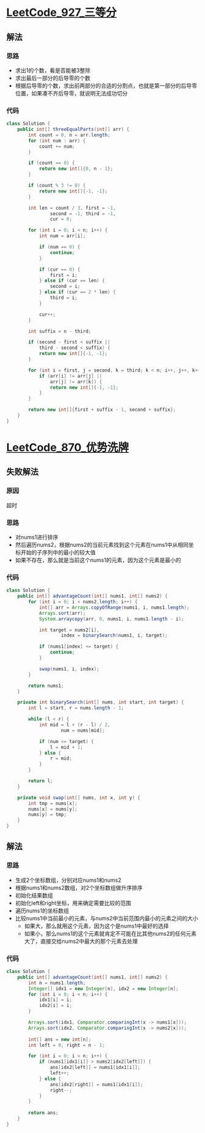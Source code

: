 # [LeetCode_927_三等分](https://leetcode.cn/problems/three-equal-parts/)
## 解法
### 思路
- 求出1的个数，看是否能被3整除
- 求出最后一部分的后导零的个数
- 根据后导零的个数，求出前两部分的合适的分割点，也就是第一部分的后导零位置，如果凑不齐后导零，就说明无法成功切分
### 代码
```java
class Solution {
    public int[] threeEqualParts(int[] arr) {
        int count = 0, n = arr.length;
        for (int num : arr) {
            count += num;
        }

        if (count == 0) {
            return new int[]{0, n - 1};
        }

        if (count % 3 != 0) {
            return new int[]{-1, -1};
        }

        int len = count / 3, first = -1,
                second = -1, third = -1,
                cur = 0;

        for (int i = 0; i < n; i++) {
            int num = arr[i];

            if (num == 0) {
                continue;
            }

            if (cur == 0) {
                first = i;
            } else if (cur == len) {
                second = i;
            } else if (cur == 2 * len) {
                third = i;
            }

            cur++;
        }

        int suffix = n - third;

        if (second - first < suffix ||
            third - second < suffix) {
            return new int[]{-1, -1};
        }

        for (int i = first, j = second, k = third; k < n; i++, j++, k++) {
            if (arr[i] != arr[j] ||
                arr[j] != arr[k]) {
                return new int[]{-1, -1};
            }
        }

        return new int[]{first + suffix - 1, second + suffix};
    }
}
```
# [LeetCode_870_优势洗牌](https://leetcode.cn/problems/advantage-shuffle/)
## 失败解法
### 原因
超时
### 思路
- 对nums1进行排序
- 然后遍历nums2，根据nums2的当前元素找到这个元素在nums1中从相同坐标开始的子序列中的最小的较大值
- 如果不存在，那么就是当前这个nums1的元素，因为这个元素是最小的
### 代码
```java
class Solution {
    public int[] advantageCount(int[] nums1, int[] nums2) {
        for (int i = 0; i < nums2.length; i++) {
            int[] arr = Arrays.copyOfRange(nums1, i, nums1.length);
            Arrays.sort(arr);
            System.arraycopy(arr, 0, nums1, i, nums1.length - i);

            int target = nums2[i],
                    index = binarySearch(nums1, i, target);

            if (nums1[index] <= target) {
                continue;
            }

            swap(nums1, i, index);
        }

        return nums1;
    }

    private int binarySearch(int[] nums, int start, int target) {
        int l = start, r = nums.length - 1;

        while (l < r) {
            int mid = l + (r - l) / 2,
                    num = nums[mid];

            if (num <= target) {
                l = mid + 1;
            } else {
                r = mid;
            }
        }

        return l;
    }

    private void swap(int[] nums, int x, int y) {
        int tmp = nums[x];
        nums[x] = nums[y];
        nums[y] = tmp;
    }
}
```
## 解法
### 思路
- 生成2个坐标数组，分别对应nums1和nums2
- 根据nums1和nums2数组，对2个坐标数组做升序排序
- 初始化结果数组
- 初始化left和right坐标，用来确定需要比较的范围
- 遍历nums1的坐标数组
- 比较nums1中当前最小的元素，与nums2中当前范围内最小的元素之间的大小
  - 如果大，那么就用这个元素，因为这个是nums1中最好的选择
  - 如果小，那么nums1的这个元素就肯定不可能在比其他nums2的任何元素大了，直接交给nums2中最大的那个元素去处理
### 代码
```java
class Solution {
    public int[] advantageCount(int[] nums1, int[] nums2) {
        int n = nums1.length;
        Integer[] idx1 = new Integer[n], idx2 = new Integer[n];
        for (int i = 0; i < n; i++) {
            idx1[i] = i;
            idx2[i] = i;
        }

        Arrays.sort(idx1, Comparator.comparingInt(x -> nums1[x]));
        Arrays.sort(idx2, Comparator.comparingInt(x -> nums2[x]));
        
        int[] ans = new int[n];
        int left = 0, right = n - 1;

        for (int i = 0; i < n; i++) {
            if (nums1[idx1[i]] > nums2[idx2[left]]) {
                ans[idx2[left]] = nums1[idx1[i]];
                left++;
            } else {
                ans[idx2[right]] = nums1[idx1[i]];
                right--;
            }
        }
        
        return ans;
    }
}
```